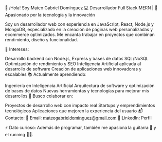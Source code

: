 👋 ¡Hola! Soy Mateo Gabriel Domínguez
💻 Desarrollador Full Stack MERN | 🚀 Apasionado por la tecnología y la innovación

Soy un desarrollador web con experiencia en JavaScript, React, Node.js y MongoDB, especializado en la creación de páginas web personalizadas y ecommerce optimizados. Me encanta trabajar en proyectos que combinan rendimiento, diseño y funcionalidad.

🔎 Intereses:

Desarrollo backend con Node.js, Express y bases de datos SQL/NoSQL
Optimización de rendimiento y SEO
Inteligencia Artificial aplicada al desarrollo de software
Creación de aplicaciones web innovadoras y escalables
📚 Actualmente aprendiendo:

Ingeniería en Inteligencia Artificial
Arquitectura de software y optimización de bases de datos
Nuevas herramientas y tecnologías para mejorar mis desarrollos
🤝 Busco colaborar en:

Proyectos de desarrollo web con impacto real
Startups y emprendimientos tecnológicos
Aplicaciones que mejoren la experiencia del usuario
📬 Contacto:
📩 Email: mateogabrieldominguez@gmail.com
🔗 LinkedIn: Perfil

⚡ Dato curioso: Además de programar, también me apasiona la guitarra 🎸 y el running 🏃‍♂️.

